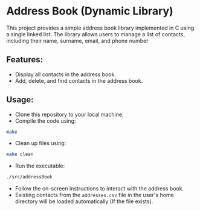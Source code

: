 # Address Book (Dynamic Library)
This project provides a simple address book library implemented in C using a single linked list. The library allows users to manage a list of contacts, including their name, surname, email, and phone number
## Features:
* Display all contacts in the address book.
* Add, delete, and find contacts in the address book.
## Usage:
* Clone this repository to your local machine.
* Compile the code using: 
```bash
make
```
* Clean up files using: 
```bash
make clean
```
* Run the executable:
```bash
./src/addressBook
```
* Follow the on-screen instructions to interact with the address book.
* Existing contacts from the `addresses.csv` file in the user's home directory will be loaded automatically (If the file exists).